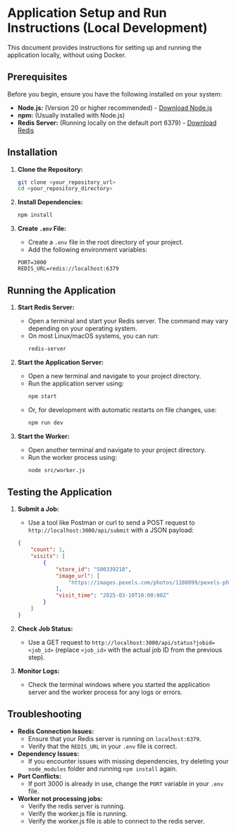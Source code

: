 # Application Setup and Run Instructions (Local Development)

This document provides instructions for setting up and running the application locally, without using Docker.

## Prerequisites

Before you begin, ensure you have the following installed on your system:

- **Node.js:** (Version 20 or higher recommended) - [Download Node.js](https://nodejs.org/)
- **npm:** (Usually installed with Node.js)
- **Redis Server:** (Running locally on the default port 6379) - [Download Redis](https://redis.io/download/)

## Installation

1.  **Clone the Repository:**

    ```bash
    git clone <your_repository_url>
    cd <your_repository_directory>
    ```

2.  **Install Dependencies:**

    ```bash
    npm install
    ```

3.  **Create `.env` File:**

    - Create a `.env` file in the root directory of your project.
    - Add the following environment variables:

    ```
    PORT=3000
    REDIS_URL=redis://localhost:6379
    ```

## Running the Application

1.  **Start Redis Server:**

    - Open a terminal and start your Redis server. The command may vary depending on your operating system.
    - On most Linux/macOS systems, you can run:
      ```bash
      redis-server
      ```

2.  **Start the Application Server:**

    - Open a new terminal and navigate to your project directory.
    - Run the application server using:
      ```bash
      npm start
      ```
    - Or, for development with automatic restarts on file changes, use:
      ```bash
      npm run dev
      ```

3.  **Start the Worker:**
    - Open another terminal and navigate to your project directory.
    - Run the worker process using:
      ```bash
      node src/worker.js
      ```

## Testing the Application

1.  **Submit a Job:**

    - Use a tool like Postman or curl to send a POST request to `http://localhost:3000/api/submit` with a JSON payload:

    ```json
    {
        "count": 1,
        "visits": [
            {
                "store_id": "S00339218",
                "image_url": [
                    "https://images.pexels.com/photos/1108099/pexels-photo-1108099.jpeg"
                ],
                "visit_time": "2025-03-10T10:00:00Z"
            }
        ]
    }
    ```

2.  **Check Job Status:**

    - Use a GET request to `http://localhost:3000/api/status?jobid=<job_id>` (replace `<job_id>` with the actual job ID from the previous step).

3.  **Monitor Logs:**
    - Check the terminal windows where you started the application server and the worker process for any logs or errors.

## Troubleshooting

- **Redis Connection Issues:**
  - Ensure that your Redis server is running on `localhost:6379`.
  - Verify that the `REDIS_URL` in your `.env` file is correct.
- **Dependency Issues:**
  - If you encounter issues with missing dependencies, try deleting your `node_modules` folder and running `npm install` again.
- **Port Conflicts:**
  - If port 3000 is already in use, change the `PORT` variable in your `.env` file.
- **Worker not processing jobs:**
  - Verify the redis server is running.
  - Verify the worker.js file is running.
  - Verify the worker.js file is able to connect to the redis server.
